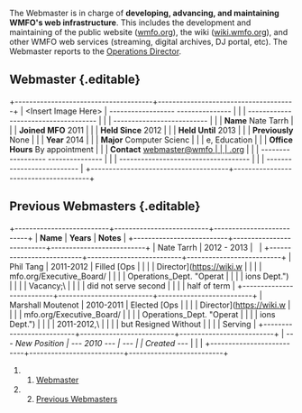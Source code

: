 The Webmaster is in charge of **developing, advancing, and maintaining
WMFO's web infrastructure**. This includes the development and
maintaining of the public website
([wmfo.org](http://www.wmfo.org "http://www.wmfo.org")), the wiki
([wiki.wmfo.org](https://wiki.wmfo.org/ "https://wiki.wmfo.org")), and
other WMFO web services (streaming, digital archives, DJ portal, etc).
The Webmaster reports to the
[Operations Director](https://wiki.wmfo.org/Executive_Board/Operations_Dept. "Operations Dept.").

Webmaster {.editable}
---------

+--------------------------------------+--------------------------------------+
| \<Insert Image Here\>                |   ------------------ --------------- |
|                                      | ------------------------------------ |
|                                      | --------------------------           |
|                                      |   **Name**           Nate Tarrh      |
|                                      |   **Joined MFO**     2011            |
|                                      |   **Held Since**     2012            |
|                                      |   **Held Until**     2013            |
|                                      |   **Previously**     None            |
|                                      |   **Year**           2014            |
|                                      |   **Major**          Computer Scienc |
|                                      | e, Education                         |
|                                      |   **Office Hours**   By appointment  |
|                                      |   **Contact**        [webmaster@wmfo |
|                                      | .org](mailto:webmaster@wmfo.org "mai |
|                                      | lto:webmaster@wmfo.org")             |
|                                      |   ------------------ --------------- |
|                                      | ------------------------------------ |
|                                      | --------------------------           |
+--------------------------------------+--------------------------------------+

Previous Webmasters {.editable}
-------------------

+--------------------------+--------------------------+--------------------------+
| **Name**                 | **Years**                | **Notes**                |
+--------------------------+--------------------------+--------------------------+
| Nate Tarrh               | 2012 - 2013              |                          |
+--------------------------+--------------------------+--------------------------+
| Phil Tang                | 2011-2012                | Filled [Ops              |
|                          |                          | Director](https://wiki.w |
|                          |                          | mfo.org/Executive_Board/ |
|                          |                          | Operations_Dept. "Operat |
|                          |                          | ions Dept.")             |
|                          |                          | Vacancy;\                |
|                          |                          |  did not serve second    |
|                          |                          | half of term             |
+--------------------------+--------------------------+--------------------------+
| Marshall Moutenot        | 2010-2011                | Elected [Ops             |
|                          |                          | Director](https://wiki.w |
|                          |                          | mfo.org/Executive_Board/ |
|                          |                          | Operations_Dept. "Operat |
|                          |                          | ions Dept.")             |
|                          |                          | 2011-2012,\              |
|                          |                          |  but Resigned Without    |
|                          |                          | Serving                  |
+--------------------------+--------------------------+--------------------------+
| *--- New Position        | *--- 2010 ---*           | *---*                    |
| Created ---*             |                          |                          |
+--------------------------+--------------------------+--------------------------+

1.  1. [Webmaster](#Webmaster)
2.  2. [Previous Webmasters](#Previous_Webmasters)

